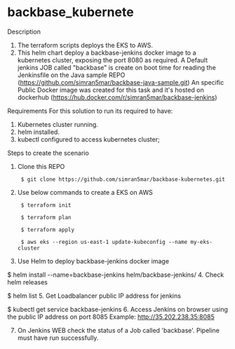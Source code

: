# backbase_kubernete
Description
1. The terraform scripts deploys the EKS to AWS.
2. This helm chart deploy a backbase-jenkins docker image to a kubernetes cluster, exposing the port 8080 as required.
A Default jenkins JOB called "backbase" is create on boot time for reading the Jenkinsfile on the Java sample REPO (https://github.com/simran5mar/backbase-java-sample.git)
An specific Public Docker image was created for this task and it's hosted on dockerhub (https://hub.docker.com/r/simran5mar/backbase-jenkins)

Requirements
For this solution to run its required to have:

1. Kubernetes cluster running.
2. helm installed.
3. kubectl configured to access kubernetes cluster;

Steps to create the scenario
1. Clone this REPO

        $ git clone https://github.com/simran5mar/backbase-kubernetes.git

2. Use below commands to create a EKS on AWS

        $ terraform init

        $ terraform plan

        $ terraform apply

        $ aws eks --region us-east-1 update-kubeconfig --name my-eks-cluster

3. Use Helm to deploy backbase-jenkins docker image

$ helm install --name=backbase-jenkins helm/backbase-jenkins/
4. Check helm releases

$ helm list
5. Get Loadbalancer public IP address for jenkins

$ kubectl get service backbase-jenkins
6. Access Jenkins on browser using the public IP address on port 8085 Example: http://35.202.238.35:8085

7. On Jenkins WEB check the status of a Job called 'backbase'. Pipeline must have run successfully.
